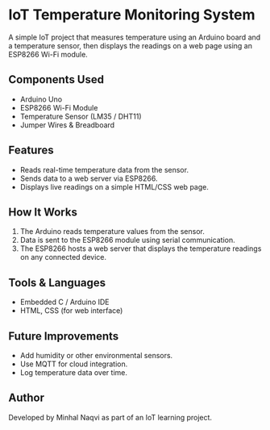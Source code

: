 # IoT Temperature Monitoring System

A simple IoT project that measures temperature using an Arduino board and a temperature sensor, then displays the readings on a web page using an ESP8266 Wi-Fi module.

## Components Used

* Arduino Uno
* ESP8266 Wi-Fi Module
* Temperature Sensor (LM35 / DHT11)
* Jumper Wires & Breadboard

## Features

* Reads real-time temperature data from the sensor.
* Sends data to a web server via ESP8266.
* Displays live readings on a simple HTML/CSS web page.

## How It Works

1. The Arduino reads temperature values from the sensor.
2. Data is sent to the ESP8266 module using serial communication.
3. The ESP8266 hosts a web server that displays the temperature readings on any connected device.

## Tools & Languages

* Embedded C / Arduino IDE
* HTML, CSS (for web interface)

## Future Improvements

* Add humidity or other environmental sensors.
* Use MQTT for cloud integration.
* Log temperature data over time.

## Author

Developed by Minhal Naqvi as part of an IoT learning project.

